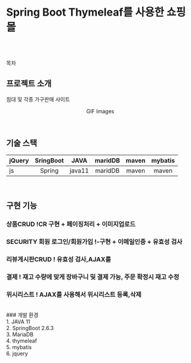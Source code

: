 # Spring Boot Thymeleaf를 사용한 쇼핑몰



<p align="center">
  <br>
  <br>
</p>

목차

## 프로젝트 소개

<p align="justify">
 침대 및 각종 가구판매 사이트 
</p>

<p align="center">
GIF Images
</p>

<br>

## 기술 스택

| jQuery |  SringBoot |   JAVA    |   maridDB  |   maven  |  mybatis |
| :----- | :--------: |  :----:   | :--------: | :------: | :------: | 
|  js    |  Spring    |  java11   | maridDB    | maven    | maven    |

<br>

## 구현 기능

### 상품CRUD !CR 구현 + 페이징처리 + 이미지업로드

### SECURITY 회원 로그인/회원가입 !-구현 + 이메일인증 + 유효성 검사

### 리뷰게시판CRUD ! 유효성 검사,AJAX를 

### 결제 ! 재고 수량에 맞게 장바구니 및 결제 가능, 주문 확정시 재고 수정

### 위시리스트 ! AJAX를 사용해서 위시리스트 등록,삭제

<br>
### 개발 환경 <br/>
1. JAVA 11 <br/>
2. SpringBoot 2.6.3 <br/>
3. MariaDB <br/>
4. thymeleaf <br/>
5. mybatis <br/>
6. jquery <br/>
<br/>
<p align="justify">

</p>

<br>
